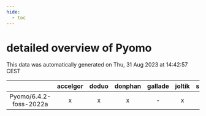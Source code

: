 ```yaml
---
hide:
  - toc
---
```


detailed overview of Pyomo
==========================


This data was automatically generated on Thu, 31 Aug 2023 at 14:42:57 CEST  

| |accelgor|doduo|donphan|gallade|joltik|skitty|swalot|victini|
| :---: | :---: | :---: | :---: | :---: | :---: | :---: | :---: | :---: |
|Pyomo/6.4.2-foss-2022a|x|x|x|-|x|x|x|x|
